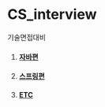 # CS_interview
기술면접대비

<ol>
  <li><h4><a href="https://github.com/Spider-Webs/CS_interview/blob/main/theme/Java.md">자바편</a></h4></li>
  <li><h4><a href="https://github.com/Spider-Webs/CS_interview/blob/main/theme/spring.md">스프링편</a></h4></li>
  <li><h4><a href="https://github.com/Spider-Webs/CS_interview/blob/main/theme/spring.md">ETC</a></h4></li>
</ol>
